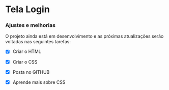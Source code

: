 # Tela Login



### Ajustes e melhorias

O projeto ainda está em desenvolvimento e as próximas atualizações serão voltadas nas seguintes tarefas:

- [x] Criar o HTML 
- [x] Criar o CSS 
- [x] Posta no GITHUB 
- [x] Aprende mais sobre CSS




